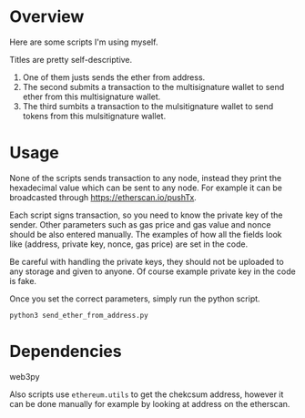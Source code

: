 # Overview
Here are some scripts I'm using myself. 

Titles are pretty self-descriptive.
1. One of them justs sends the ether from address. 
2. The second submits a transaction to the multisignature wallet to send ether from this multisignature wallet.
3. The third sumbits a transaction to the mulsitignature wallet to send tokens from this mulsitignature wallet.

# Usage
None of the scripts sends transaction to any node, instead they print the hexadecimal value which can be sent to any node.
For example it can be broadcasted through https://etherscan.io/pushTx. 

Each script signs transaction, so you need to know the private key of the sender. Other parameters such as gas price and gas
value and nonce should be also entered manually. The examples of how all the fields look like (address, private key,
nonce, gas price) are set in the code.

Be careful with handling the private keys, they should not be uploaded to any storage and given to anyone. Of course
example private key in the code is fake.

Once you set the correct parameters, simply run the python script.

`python3 send_ether_from_address.py`

# Dependencies

web3py

Also scripts use `ethereum.utils` to get the chekcsum address, however it can be done manually for example by looking at
address on the etherscan.
